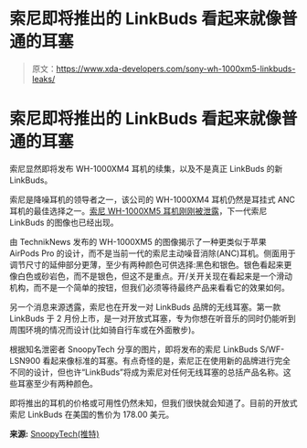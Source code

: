 # 索尼即将推出的 LinkBuds 看起来就像普通的耳塞

> 原文：<https://www.xda-developers.com/sony-wh-1000xm5-linkbuds-leaks/>

# 索尼即将推出的 LinkBuds 看起来就像普通的耳塞

索尼显然即将发布 WH-1000XM4 耳机的续集，以及不是真正 LinkBuds 的新 LinkBuds。

索尼是降噪耳机的领导者之一，该公司的 WH-1000XM4 耳机仍然是耳挂式 ANC 耳机的最佳选择之一。[索尼 WH-1000XM5 耳机刚刚被泄露](https://www.xda-developers.com/sony-wh-1000xm5-could-offer-up-to-40-hours-of-battery-life-and-even-better-anc/)，下一代索尼 LinkBuds 的图像也已经出现。

由 TechnikNews 发布的 WH-1000XM5 的图像揭示了一种更类似于苹果 AirPods Pro 的设计，而不是当前一代的索尼主动噪音消除(ANC)耳机。侧面用于调节尺寸的延伸部分更薄，至少有两种颜色可供选择:黑色和银色。银色看起来更像白色或砂岩色，而不是银色，但这不是重点。开/关开关现在看起来是一个滑动机构，而不是一个简单的按钮，但我们必须等待最终产品来看看它的效果如何。

另一个消息来源透露，索尼也在开发一对 LinkBuds 品牌的无线耳塞。第一款 LinkBuds 于 2 月份上市，是一对开放式耳塞，专为你想在听音乐的同时仍能听到周围环境的情况而设计(比如骑自行车或在外面散步)。

根据知名泄密者 SnoopyTech 分享的图片，即将发布的索尼 LinkBuds S/WF-LSN900 看起来像标准的耳塞。有点奇怪的是，索尼正在使用新的品牌进行完全不同的设计，但也许“LinkBuds”将成为索尼对任何无线耳塞的总括产品名称。这些耳塞至少有两种颜色。

即将推出的耳机的价格或可用性仍然未知，但我们很快就会知道了。目前的开放式索尼 LinkBuds 在美国的售价为 178.00 美元。

**来源:** [SnoopyTech(推特)](https://twitter.com/_snoopytech_/status/1517263698041217024)
